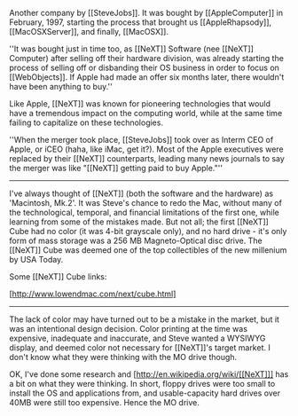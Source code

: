 

Another company by [[SteveJobs]]. It was bought by [[AppleComputer]] in February, 1997, starting the process that brought us [[AppleRhapsody]], [[MacOSXServer]], and finally, [[MacOSX]].

''It was bought just in time too, as [[NeXT]] Software (nee [[NeXT]] Computer) after selling off their hardware division, was already starting the process of selling off or disbanding their OS business in order to focus on [[WebObjects]]. If Apple had made an offer six months later, there wouldn't have been anything to buy.''

Like Apple, [[NeXT]] was known for pioneering technologies that would have a tremendous impact on the computing world, while at the same time failing to capitalize on these technologies.

''When the merger took place, [[SteveJobs]] took over as Interm CEO of Apple, or iCEO (haha, like iMac, get it?). Most of the Apple executives were replaced by their [[NeXT]] counterparts, leading many news journals to say the merger was like "[[NeXT]] getting paid to buy Apple."''

----

I've always thought of [[NeXT]] (both the software and the hardware) as 'Macintosh, Mk.2'. It was Steve's chance to redo the Mac, without many of the technological, temporal, and financial limitations of the first one, while learning from some of the mistakes made. But not all; the first [[NeXT]] Cube had no color (it was 4-bit grayscale only), and no hard drive - it's only form of mass storage was a 256 MB Magneto-Optical disc drive. The [[NeXT]] Cube was deemed one of the top collectibles of the new millenium by USA Today.

Some [[NeXT]] Cube links:

[http://www.lowendmac.com/next/cube.html]

----

The lack of color may have turned out to be a mistake in the market, but it was an intentional design decision. Color printing at the time was expensive, inadequate and inaccurate, and Steve wanted a WYSIWYG display, and deemed color not necessary for [[NeXT]]'s target market. I don't know what they were thinking with the MO drive though.

OK, I've done some research and [http://en.wikipedia.org/wiki/[[NeXT]]] has a bit on what they were thinking. In short, floppy drives were too small to install the OS and applications from, and usable-capacity hard drives over 40MB were still too expensive. Hence the MO drive.